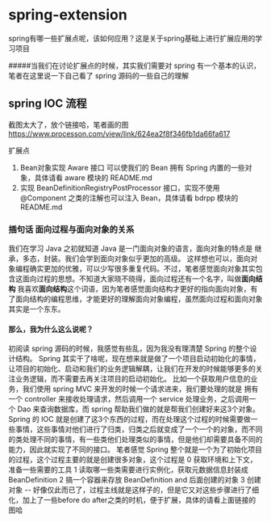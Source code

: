 # spring-extension
spring有哪一些扩展点呢，该如何应用？这是关于spring基础上进行扩展应用的学习项目

#####当我们在讨论扩展点的时候，其实我们需要对 spring 有一个基本的认识，笔者在这里说一下自己看了 spring 源码的一些自己的理解

## spring IOC 流程
截图太大了，放个链接哈，笔者画的图 https://www.processon.com/view/link/624ea2f8f346fb1da66fa617


扩展点
1. Bean对象实现 Aware 接口 可以使我们的 Bean 拥有 Spring 内置的一些对象，具体请看 aware 模块的 README.md
2. 实现 BeanDefinitionRegistryPostProcessor 接口，实现不使用 @Component 之类的注解也可以注入 Bean，具体请看 bdrpp 模块的README.md


### 插句话 面向过程与面向对象的关系
我们在学习 Java 之初就知道 Java 是一门面向对象的语言，面向对象的特点是 继承，多态，封装。我们会学到面向对象似乎更加的高级。
这样想也可以，面向对象编程确实更加的优雅，可以少写很多重复代码。不过，笔者感觉面向对象其实包含这面向过程的思想。不知道大家晓不晓得，面向过程还有一个名字，叫做**面向结构**
我喜欢**面向结构**这个词语，因为笔者感觉面向结构才更好的指向面向对象，有了面向结构的编程思维，才能更好的理解面向对象编程，虽然面向过程和面向对象其实是一个东东。
#### 那么，我为什么这么说呢？
初阅读 spring 源码的时候，我感觉有些乱，因为我没有理清楚 Spring 的整个设计结构。 Spring 其实干了啥呢，现在想来就是做了一个项目启动初始化的事情，让项目的初始化、启动和我们的业务逻辑解耦，让我们在开发的时候能够更多的关注业务逻辑，而不需要去再关注项目的启动初始化。
比如一个获取用户信息的业务，我们使用 spring MVC 来开发的时候一个请求进来，我们要处理的就是 拥有一个 controller 来接收处理请求，然后调用一个 service 处理业务，之后调用一个 Dao 来查询数据库，而 spring 帮助我们做的就是帮我们创建好来这3个对象。
Spring 的 IOC 就是创建了这3个东西的过程，而在处理这个过程的时候需要做一些事情，这些事情对他们进行了归类，归类之后就变成了一个一个的对象，而不同的类处理不同的事情，有一些类他们处理类似的事情，但是他们却需要具备不同的能力，因此就实现了不同的接口。
笔者感觉 Spring 整个就是一个为了初始化项目的过程，这个过程主要的就是创建很多对象，这个过程是
0 获取环境和上下文，准备一些需要的工具
1 读取哪一些类需要进行实例化，获取元数据信息封装成 BeanDefinition
2 搞一个容器来存放 BeanDefinition and 后面创建的对象
3 创建对象
-- 好像仅此而已了，过程主线就是这样子的，但是它又对这些步骤进行了细化，加上了一些before do after之类的时机，便于扩展，具体的请看上面链接的图哈



